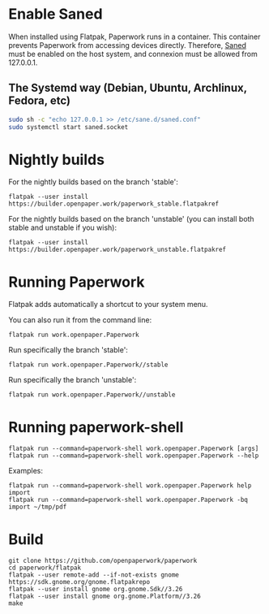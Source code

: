 # Enable Saned

When installed using Flatpak, Paperwork runs in a container. This container prevents
Paperwork from accessing devices directly. Therefore, [Saned](https://linux.die.net/man/1/saned)
must be enabled on the host system, and connexion must be allowed from 127.0.0.1.

## The Systemd way (Debian, Ubuntu, Archlinux, Fedora, etc)

```sh
sudo sh -c "echo 127.0.0.1 >> /etc/sane.d/saned.conf"
sudo systemctl start saned.socket
```


# Nightly builds

For the nightly builds based on the branch 'stable':

```shell
flatpak --user install https://builder.openpaper.work/paperwork_stable.flatpakref
```

For the nightly builds based on the branch 'unstable' (you can install both stable
and unstable if you wish):

```shell
flatpak --user install https://builder.openpaper.work/paperwork_unstable.flatpakref
```

# Running Paperwork

Flatpak adds automatically a shortcut to your system menu.

You can also run it from the command line:

```shell
flatpak run work.openpaper.Paperwork
```

Run specifically the branch 'stable':

```shell
flatpak run work.openpaper.Paperwork//stable
```

Run specifically the branch 'unstable':

```shell
flatpak run work.openpaper.Paperwork//unstable
```

# Running paperwork-shell

```shell
flatpak run --command=paperwork-shell work.openpaper.Paperwork [args]
flatpak run --command=paperwork-shell work.openpaper.Paperwork --help
```

Examples:

```shell
flatpak run --command=paperwork-shell work.openpaper.Paperwork help import
flatpak run --command=paperwork-shell work.openpaper.Paperwork -bq import ~/tmp/pdf
```


# Build

```shell
git clone https://github.com/openpaperwork/paperwork
cd paperwork/flatpak
flatpak --user remote-add --if-not-exists gnome https://sdk.gnome.org/gnome.flatpakrepo
flatpak --user install gnome org.gnome.Sdk//3.26
flatpak --user install gnome org.gnome.Platform//3.26
make
```
